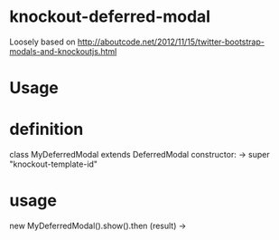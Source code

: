 knockout-deferred-modal
=======================

Loosely based on http://aboutcode.net/2012/11/15/twitter-bootstrap-modals-and-knockoutjs.html

Usage
=====


  # definition
  class MyDeferredModal extends DeferredModal
    constructor: ->
      super "knockout-template-id"
  
  # usage
  new MyDeferredModal().show().then (result) ->
    
  
    
